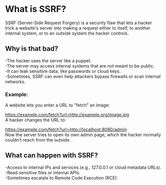# What is SSRF?
SSRF (Server-Side Request Forgery) is a security flaw that lets a hacker trick a website's server into making a request either to itself, to another internal system, or to an outside system the hacker controls.

## Why is that bad?
-The hacker uses the server like a puppet.<br>
-The server may access internal systems that are not meant to be public.<br>
-It can leak sensitive data, like passwords or cloud keys.<br>
-Sometimes, SSRF can even help attackers bypass firewalls or scan internal networks.<br>

### Example:
A website lets you enter a URL to "fetch" an image:

https://example.com/fetch?url=http://example.org/image.jpg <br>
A hacker changes the URL to:<br>

https://example.com/fetch?url=http://localhost:8080/admin <br>
Now the server tries to open its own admin page, which the hacker normally couldn’t reach from the outside. <br> 

## What can happen with SSRF?
-Access to internal IPs and services (e.g., 127.0.0.1 or cloud metadata URLs).<br>
-Read sensitive files or internal APIs.<br>
-Sometimes escalate to Remote Code Execution (RCE).<br>


